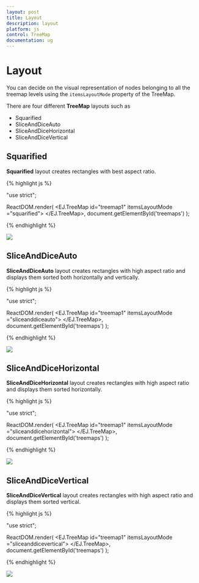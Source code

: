 ```yaml
---
layout: post
title: Layout
description: layout
platform: js
control: TreeMap
documentation: ug
---
```


# Layout

You can decide on the visual representation of nodes belonging to all the treemap levels using the `itemsLayoutMode` property of the TreeMap.

There are four different **TreeMap** layouts such as

* Squarified
* SliceAndDiceAuto
* SliceAndDiceHorizontal
* SliceAndDiceVertical

## Squarified

**Squarified** layout creates rectangles with best aspect ratio.

{% highlight js %}

"use strict";

ReactDOM.render(
    <EJ.TreeMap id="treemap1" itemsLayoutMode ="squarified"> </EJ.TreeMap>,
          document.getElementById('treemaps')
);



{% endhighlight %}



![](/js/TreeMap/Layout_images/Layout_img1.png)

## SliceAndDiceAuto

**SliceAndDiceAuto** layout creates rectangles with high aspect ratio and displays them sorted both horizontally and vertically.

{% highlight js %}


"use strict";

ReactDOM.render(
    <EJ.TreeMap id="treemap1" itemsLayoutMode ="sliceanddiceauto"> </EJ.TreeMap>,
    document.getElementById('treemaps')
);



{% endhighlight %}



![](/js/TreeMap/Layout_images/Layout_img2.png)

## SliceAndDiceHorizontal

**SliceAndDiceHorizontal** layout creates rectangles with high aspect ratio and displays them sorted horizontally.

{% highlight js %}

"use strict";

ReactDOM.render(
    <EJ.TreeMap id="treemap1" itemsLayoutMode ="sliceanddicehorizontal"> </EJ.TreeMap>,
          document.getElementById('treemaps')
);





{% endhighlight %}



![](/js/TreeMap/Layout_images/Layout_img3.png)

## SliceAndDiceVertical

**SliceAndDiceVertical** layout creates rectangles with high aspect ratio and displays them sorted vertical.

{% highlight js %}

"use strict";

ReactDOM.render(
    <EJ.TreeMap id="treemap1" itemsLayoutMode ="sliceanddicevertical"> </EJ.TreeMap>,
    document.getElementById('treemaps')
);




{% endhighlight %}



![](/js/TreeMap/Layout_images/Layout_img4.png)


